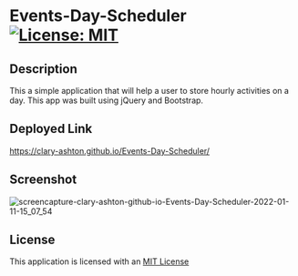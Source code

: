 # Events-Day-Scheduler [![License: MIT](https://img.shields.io/badge/License-MIT-yellow.svg)](https://opensource.org/licenses/MIT)

## Description

This a simple application that will help a user to store hourly activities on a day. This app was built using jQuery and Bootstrap.

## Deployed Link

 https://clary-ashton.github.io/Events-Day-Scheduler/


## Screenshot
![screencapture-clary-ashton-github-io-Events-Day-Scheduler-2022-01-11-15_07_54](https://user-images.githubusercontent.com/78886789/148969213-9bfa35ef-c55c-4fc7-93c2-ec0259446ac8.png)






## License

This application is licensed with an [MIT License](./LICENSE)


